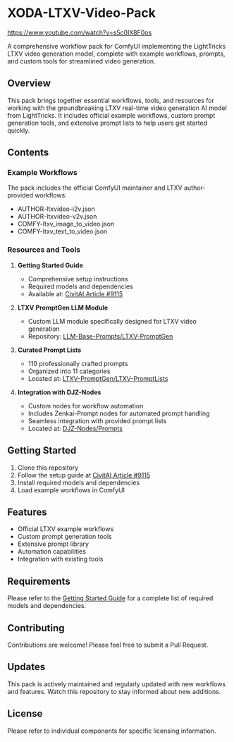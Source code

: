 # XODA-LTXV-Video-Pack
https://www.youtube.com/watch?v=s5c0IX8F0os

A comprehensive workflow pack for ComfyUI implementing the LightTricks LTXV video generation model, complete with example workflows, prompts, and custom tools for streamlined video generation.

## Overview

This pack brings together essential workflows, tools, and resources for working with the groundbreaking LTXV real-time video generation AI model from LightTricks. It includes official example workflows, custom prompt generation tools, and extensive prompt lists to help users get started quickly.

## Contents

### Example Workflows
The pack includes the official ComfyUI maintainer and LTXV author-provided workflows:
- AUTHOR-ltxvideo-i2v.json
- AUTHOR-ltxvideo-v2v.json
- COMFY-ltxv_image_to_video.json
- COMFY-ltxv_text_to_video.json

### Resources and Tools

1. **Getting Started Guide**
   - Comprehensive setup instructions
   - Required models and dependencies
   - Available at: [CivitAI Article #9115](https://civitai.com/articles/9115)

2. **LTXV PromptGen LLM Module**
   - Custom LLM module specifically designed for LTXV video generation
   - Repository: [LLM-Base-Prompts/LTXV-PromptGen](https://github.com/MushroomFleet/LLM-Base-Prompts/tree/main/LTXV-PromptGen)

3. **Curated Prompt Lists**
   - 110 professionally crafted prompts
   - Organized into 11 categories
   - Located at: [LTXV-PromptGen/LTXV-PromptLists](https://github.com/MushroomFleet/LLM-Base-Prompts/tree/main/LTXV-PromptGen/LTXV-PromptLists)

4. **Integration with DJZ-Nodes**
   - Custom nodes for workflow automation
   - Includes Zenkai-Prompt nodes for automated prompt handling
   - Seamless integration with provided prompt lists
   - Located at: [DJZ-Nodes/Prompts](https://github.com/MushroomFleet/DJZ-Nodes/tree/main/prompts)

## Getting Started

1. Clone this repository
2. Follow the setup guide at [CivitAI Article #9115](https://civitai.com/articles/9115)
3. Install required models and dependencies
4. Load example workflows in ComfyUI

## Features

- Official LTXV example workflows
- Custom prompt generation tools
- Extensive prompt library
- Automation capabilities
- Integration with existing tools

## Requirements

Please refer to the [Getting Started Guide](https://civitai.com/articles/9115) for a complete list of required models and dependencies.

## Contributing

Contributions are welcome! Please feel free to submit a Pull Request.

## Updates

This pack is actively maintained and regularly updated with new workflows and features. Watch this repository to stay informed about new additions.

## License

Please refer to individual components for specific licensing information.
